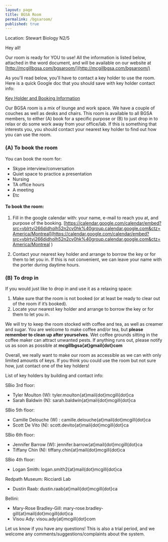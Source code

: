 ```yaml
---
layout: page
title: BGSA Room
permalink: /bgsaroom/
published: true
---
```


Location: Stewart Biology N2/5

Hey all!

Our room is ready for YOU to use! All the information is listed below, attached in the word document, and will be available on our website at [http://mcgillbgsa.com/bgsaroom/](http://mcgillbgsa.com/bgsaroom/) 

As you'll read below, you'll have to contact a key holder to use the room. Here is a quick Google doc that you should save with key holder contact info:

[Key Holder and Booking Information](https://docs.google.com/spreadsheets/d/1PWHg45l0DNsY3SJ0CzAYsUNY9Xdv4eXkx6zcgu3TZJo/edit?pli=1#gid=0)


Our BGSA room is a mix of lounge and work space.  We have a couple of couches as well as desks and chairs.  This room is available to all BGSA members, to either (A) book for a specific purpose or (B) to just drop in to relax or do some work away from your office/lab. If this is something that interests you, you should contact your nearest key holder to find out how you can use the room.


### (A)	To book the room

You can book the room for:

* Skype interview/conversation
* Quiet space to practice a presentation
* Nursing
* TA office hours
* A meeting
* Etc


#### To book the room:

1. Fill in the google calendar with: your name, e-mail to reach you at, and purpose of the booking. [https://calendar.google.com/calendar/embed?src=vblrtvj266didholh52n2cv0hk%40group.calendar.google.com&ctz=America/Montreal](https://calendar.google.com/calendar/embed?src=vblrtvj266didholh52n2cv0hk%40group.calendar.google.com&ctz=America/Montreal )

2. Contact your nearest key holder and arrange to borrow the key or for them to let you in. If this is not convenient, we can leave your name with the porter during daytime hours.


### (B)	To drop in

If you would just like to drop in and use it as a relaxing space:

1. Make sure that the room is not booked (or at least be ready to clear out of the room if it’s booked).
2. Locate your nearest key holder and arrange to borrow the key or for them to let you in.

We will try to keep the room stocked with coffee and tea, as well as creamer and sugar.  You are welcome to make coffee and/or tea, but **please remember to clean up after yourselves**.  Wet coffee grounds sitting in the coffee maker can attract unwanted pests. If anything runs out, please notify us as soon as possible at **mcgillbgsa{at}gmail{dot}com**

Overall, we really want to make our room as accessible as we can with only limited amounts of keys.  If you think you could use the room but not sure how, just contact one of the key holders!

List of key holders by building and contact info:

SBio 3rd floor: 

-	Tyler Moulton (W): tyler.moulton{at}mail{dot}mcgill{dot}ca
-	Sarah Baldwin (N): sarah.baldwin{at}mail{dot}mcgill{dot}ca

SBio 5th floor: 

-	Camille Delouche (W) : camille.delouche{at}mail{dot}mcgill{dot}ca
-	Scott De Vito (N): scott.devito{at}mail{dot}mcgill{dot}ca 

SBio 6th floor: 

-	Jennifer Barrow (W): jennifer.barrow{at}mail{dot}mcgill{dot}ca 
-	Tiffany Chin (N): tiffany.chin{at}mail{dot}mcgill{dot}ca

SBio 4th floor:

-	Logan Smith: logan.smith2{at}mail{dot}mcgill{dot}ca

Redpath Museum: Ricciardi Lab

-	Dustin Raab: dustin.raab{at}mail{dot}mcgill{dot}ca

Bellini:

-	Mary-Rose Bradley-Gill: mary-rose.bradley-gill{at}mail{dot}mcgill{dot}ca
-	Visou Ady: visou.ady{at}mcgill{dot}com

Let us know if you have any questions! This is also a trial period, and we welcome any comments/suggestions/complaints about the system. 

